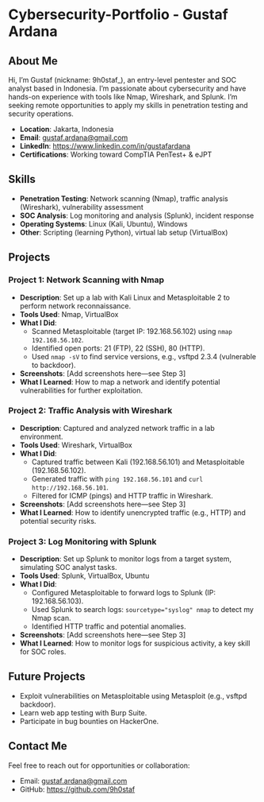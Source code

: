 # Cybersecurity-Portfolio - Gustaf Ardana

## About Me
Hi, I’m Gustaf (nickname: 9h0staf_), an entry-level pentester and SOC analyst based in Indonesia. I’m passionate about cybersecurity and have hands-on experience with tools like Nmap, Wireshark, and Splunk. I’m seeking remote opportunities to apply my skills in penetration testing and security operations.

- **Location**: Jakarta, Indonesia
- **Email**: gustaf.ardana@gmail.com
- **LinkedIn**: https://www.linkedin.com/in/gustafardana
- **Certifications**: Working toward CompTIA PenTest+ & eJPT
## Skills
- **Penetration Testing**: Network scanning (Nmap), traffic analysis (Wireshark), vulnerability assessment
- **SOC Analysis**: Log monitoring and analysis (Splunk), incident response
- **Operating Systems**: Linux (Kali, Ubuntu), Windows
- **Other**: Scripting (learning Python), virtual lab setup (VirtualBox)

## Projects
### Project 1: Network Scanning with Nmap
- **Description**: Set up a lab with Kali Linux and Metasploitable 2 to perform network reconnaissance.
- **Tools Used**: Nmap, VirtualBox
- **What I Did**:
  - Scanned Metasploitable (target IP: 192.168.56.102) using `nmap 192.168.56.102`.
  - Identified open ports: 21 (FTP), 22 (SSH), 80 (HTTP).
  - Used `nmap -sV` to find service versions, e.g., vsftpd 2.3.4 (vulnerable to backdoor).
- **Screenshots**: [Add screenshots here—see Step 3]
- **What I Learned**: How to map a network and identify potential vulnerabilities for further exploitation.

### Project 2: Traffic Analysis with Wireshark
- **Description**: Captured and analyzed network traffic in a lab environment.
- **Tools Used**: Wireshark, VirtualBox
- **What I Did**:
  - Captured traffic between Kali (192.168.56.101) and Metasploitable (192.168.56.102).
  - Generated traffic with `ping 192.168.56.101` and `curl http://192.168.56.101`.
  - Filtered for ICMP (pings) and HTTP traffic in Wireshark.
- **Screenshots**: [Add screenshots here—see Step 3]
- **What I Learned**: How to identify unencrypted traffic (e.g., HTTP) and potential security risks.

### Project 3: Log Monitoring with Splunk
- **Description**: Set up Splunk to monitor logs from a target system, simulating SOC analyst tasks.
- **Tools Used**: Splunk, VirtualBox, Ubuntu
- **What I Did**:
  - Configured Metasploitable to forward logs to Splunk (IP: 192.168.56.103).
  - Used Splunk to search logs: `sourcetype="syslog" nmap` to detect my Nmap scan.
  - Identified HTTP traffic and potential anomalies.
- **Screenshots**: [Add screenshots here—see Step 3]
- **What I Learned**: How to monitor logs for suspicious activity, a key skill for SOC roles.

## Future Projects
- Exploit vulnerabilities on Metasploitable using Metasploit (e.g., vsftpd backdoor).
- Learn web app testing with Burp Suite.
- Participate in bug bounties on HackerOne.

## Contact Me
Feel free to reach out for opportunities or collaboration:
- Email: gustaf.ardana@gmail.com
- GitHub: https://github.com/9h0staf
